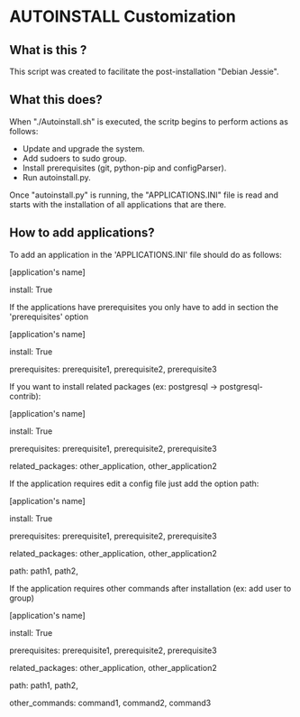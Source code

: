 # AUTOINSTALL Customization

## What is this ?

This script was created to facilitate the post-installation "Debian Jessie".

## What this does?

When "./Autoinstall.sh" is executed, the scritp begins to perform actions as follows:

* Update and upgrade the system.
* Add sudoers to sudo group.
* Install prerequisites (git, python-pip and configParser).
* Run autoinstall.py.

Once "autoinstall.py" is running, the "APPLICATIONS.INI" file is read and starts with the installation of all applications that are there.

## How to add applications?

To add an application in the 'APPLICATIONS.INI' file should do as follows:

[application's name]

install: True

If the applications have prerequisites you only have to add in section the 'prerequisites' option

[application's name]

install: True

prerequisites: prerequisite1, prerequisite2, prerequisite3


If you want to install related packages (ex: postgresql -> postgresql-contrib):

[application's name]

install: True

prerequisites: prerequisite1, prerequisite2, prerequisite3

related_packages: other_application, other_application2


If the application requires edit a config file just add the option path:

[application's name]

install: True

prerequisites: prerequisite1, prerequisite2, prerequisite3

related_packages: other_application, other_application2

path: path1, path2,


If the application requires other commands after installation (ex: add user to group)

[application's name]

install: True

prerequisites: prerequisite1, prerequisite2, prerequisite3

related_packages: other_application, other_application2

path: path1, path2,

other_commands: command1, command2, command3




